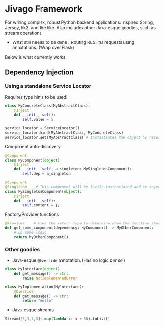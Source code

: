 # Jivago Framework
For writing complex, robust Python backend applications. Inspired Spring, Jersey, hk2, and the like. Also includes other Java-esque goodies, such as stream operations.

- What still needs to be done : Routing RESTful requests using annotations. (Wrap over Flask)

Below is what currently works.
## Dependency Injection

### Using a standalone Service Locator
Requires type hints to be used!
```python
class MyConcreteClass(MyAbstractClass):
    @Inject
    def __init__(self):
        self.value = 5

service_locator = ServiceLocator()
service_locator.bind(MyAbstractClass, MyConcreteClass)
service_locator.get(MyAbstractClass) # Instantiates the object by recursively injecting constructor dependencies.
```
Component auto-discovery.
```python
@Component
class MyComponent(object):
    @Inject
    def __init__(self, a_singleton: MySingletonComponent):
        self.dep = a_singleton

@Component
@Singleton    # This component will be lazily instantiated and re-injected.
class MySingletonComponent(object):
    @Inject
    def __init__(self):
        self.content = []
```
Factory/Provider functions
```python
@Provider    # Uses the return type to determine when the function should be called.
def get_some_component(dependency: MyComponent) -> MyOtherComponent:
    # Do some logic
    return MyOtherComponent()
```

### Other goodies
- Java-esque `@Override` annotation. (Has no logic _per se_.)
```python
class MyInterface(object):
    def get_message() -> str:
        raise NotImplementedError

class MyImplementation(MyInterface):
    @Override
    def get_message() -> str:
        return "hello"
```
+ Java-esque streams.
```python
Stream([5,3,1,3]).map(lambda x: x + 50).toList()
```
